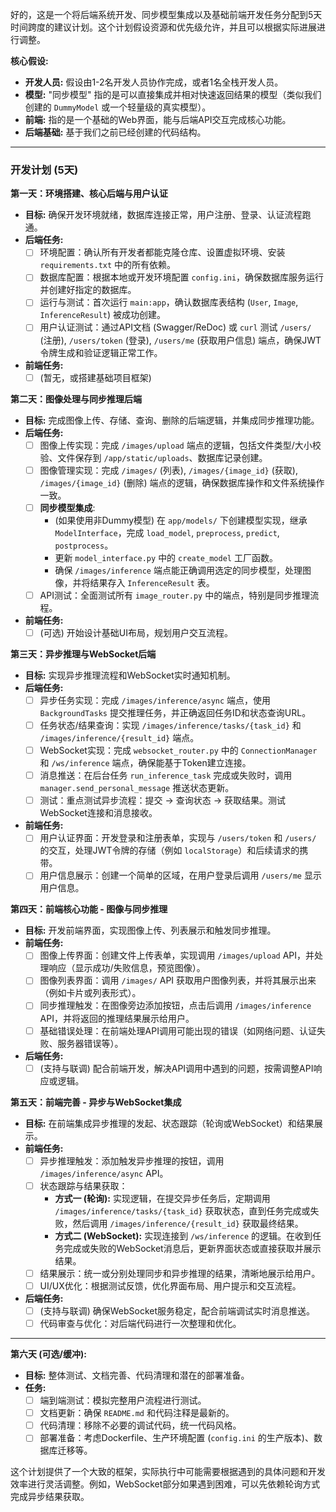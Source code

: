 好的，这是一个将后端系统开发、同步模型集成以及基础前端开发任务分配到5天时间跨度的建议计划。这个计划假设资源和优先级允许，并且可以根据实际进展进行调整。

**核心假设:**

*   **开发人员:** 假设由1-2名开发人员协作完成，或者1名全栈开发人员。
*   **模型:** "同步模型" 指的是可以直接集成并相对快速返回结果的模型（类似我们创建的 `DummyModel` 或一个轻量级的真实模型）。
*   **前端:** 指的是一个基础的Web界面，能与后端API交互完成核心功能。
*   **后端基础:** 基于我们之前已经创建的代码结构。

---

### **开发计划 (5天)**

**第一天：环境搭建、核心后端与用户认证**

*   **目标:** 确保开发环境就绪，数据库连接正常，用户注册、登录、认证流程跑通。
*   **后端任务:**
    *   [ ] 环境配置：确认所有开发者都能克隆仓库、设置虚拟环境、安装 `requirements.txt` 中的所有依赖。
    *   [ ] 数据库配置：根据本地或开发环境配置 `config.ini`，确保数据库服务运行并创建好指定的数据库。
    *   [ ] 运行与测试：首次运行 `main:app`，确认数据库表结构 (`User`, `Image`, `InferenceResult`) 被成功创建。
    *   [ ] 用户认证测试：通过API文档 (Swagger/ReDoc) 或 `curl` 测试 `/users/` (注册), `/users/token` (登录), `/users/me` (获取用户信息) 端点，确保JWT令牌生成和验证逻辑正常工作。
*   **前端任务:**
    *   [ ] (暂无，或搭建基础项目框架)

**第二天：图像处理与同步推理后端**

*   **目标:** 完成图像上传、存储、查询、删除的后端逻辑，并集成同步推理功能。
*   **后端任务:**
    *   [ ] 图像上传实现：完成 `/images/upload` 端点的逻辑，包括文件类型/大小校验、文件保存到 `/app/static/uploads`、数据库记录创建。
    *   [ ] 图像管理实现：完成 `/images/` (列表), `/images/{image_id}` (获取), `/images/{image_id}` (删除) 端点的逻辑，确保数据库操作和文件系统操作一致。
    *   [ ] **同步模型集成**:
        *   (如果使用非Dummy模型) 在 `app/models/` 下创建模型实现，继承 `ModelInterface`，完成 `load_model`, `preprocess`, `predict`, `postprocess`。
        *   更新 `model_interface.py` 中的 `create_model` 工厂函数。
        *   确保 `/images/inference` 端点能正确调用选定的同步模型，处理图像，并将结果存入 `InferenceResult` 表。
    *   [ ] API测试：全面测试所有 `image_router.py` 中的端点，特别是同步推理流程。
*   **前端任务:**
    *   [ ] (可选) 开始设计基础UI布局，规划用户交互流程。

**第三天：异步推理与WebSocket后端**

*   **目标:** 实现异步推理流程和WebSocket实时通知机制。
*   **后端任务:**
    *   [ ] 异步任务实现：完成 `/images/inference/async` 端点，使用 `BackgroundTasks` 提交推理任务，并正确返回任务ID和状态查询URL。
    *   [ ] 任务状态/结果查询：实现 `/images/inference/tasks/{task_id}` 和 `/images/inference/{result_id}` 端点。
    *   [ ] WebSocket实现：完成 `websocket_router.py` 中的 `ConnectionManager` 和 `/ws/inference` 端点，确保能基于Token建立连接。
    *   [ ] 消息推送：在后台任务 `run_inference_task` 完成或失败时，调用 `manager.send_personal_message` 推送状态更新。
    *   [ ] 测试：重点测试异步流程：提交 -> 查询状态 -> 获取结果。测试WebSocket连接和消息接收。
*   **前端任务:**
    *   [ ] 用户认证界面：开发登录和注册表单，实现与 `/users/token` 和 `/users/` 的交互，处理JWT令牌的存储（例如 `localStorage`）和后续请求的携带。
    *   [ ] 用户信息展示：创建一个简单的区域，在用户登录后调用 `/users/me` 显示用户信息。

**第四天：前端核心功能 - 图像与同步推理**

*   **目标:** 开发前端界面，实现图像上传、列表展示和触发同步推理。
*   **前端任务:**
    *   [ ] 图像上传界面：创建文件上传表单，实现调用 `/images/upload` API，并处理响应（显示成功/失败信息，预览图像）。
    *   [ ] 图像列表界面：调用 `/images/` API 获取用户图像列表，并将其展示出来（例如卡片或列表形式）。
    *   [ ] 同步推理触发：在图像旁边添加按钮，点击后调用 `/images/inference` API，并将返回的推理结果展示给用户。
    *   [ ] 基础错误处理：在前端处理API调用可能出现的错误（如网络问题、认证失败、服务器错误等）。
*   **后端任务:**
    *   [ ] (支持与联调) 配合前端开发，解决API调用中遇到的问题，按需调整API响应或逻辑。

**第五天：前端完善 - 异步与WebSocket集成**

*   **目标:** 在前端集成异步推理的发起、状态跟踪（轮询或WebSocket）和结果展示。
*   **前端任务:**
    *   [ ] 异步推理触发：添加触发异步推理的按钮，调用 `/images/inference/async` API。
    *   [ ] 状态跟踪与结果获取：
        *   **方式一 (轮询):** 实现逻辑，在提交异步任务后，定期调用 `/images/inference/tasks/{task_id}` 获取状态，直到任务完成或失败，然后调用 `/images/inference/{result_id}` 获取最终结果。
        *   **方式二 (WebSocket):** 实现连接到 `/ws/inference` 的逻辑。在收到任务完成或失败的WebSocket消息后，更新界面状态或直接获取并展示结果。
    *   [ ] 结果展示：统一或分别处理同步和异步推理的结果，清晰地展示给用户。
    *   [ ] UI/UX优化：根据测试反馈，优化界面布局、用户提示和交互流程。
*   **后端任务:**
    *   [ ] (支持与联调) 确保WebSocket服务稳定，配合前端调试实时消息推送。
    *   [ ] 代码审查与优化：对后端代码进行一次整理和优化。

---

**第六天 (可选/缓冲):**

*   **目标:** 整体测试、文档完善、代码清理和潜在的部署准备。
*   **任务:**
    *   [ ] 端到端测试：模拟完整用户流程进行测试。
    *   [ ] 文档更新：确保 `README.md` 和代码注释是最新的。
    *   [ ] 代码清理：移除不必要的调试代码，统一代码风格。
    *   [ ] 部署准备：考虑Dockerfile、生产环境配置 (`config.ini` 的生产版本)、数据库迁移等。

这个计划提供了一个大致的框架，实际执行中可能需要根据遇到的具体问题和开发效率进行灵活调整。例如，WebSocket部分如果遇到困难，可以先依赖轮询方式完成异步结果获取。
